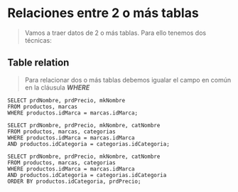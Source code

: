 # Relaciones entre 2 o más tablas

> Vamos a traer datos de 2 o más tablas. 
> Para ello tenemos dos técnicas:

## Table relation

> Para relacionar dos o más tablas debemos 
> igualar el campo en común en la cláusula ***WHERE***


    SELECT prdNombre, prdPrecio, mkNombre  
    FROM productos, marcas  
    WHERE productos.idMarca = marcas.idMarca;  

    SELECT prdNombre, prdPrecio, mkNombre, catNombre  
    FROM productos, marcas, categorias  
    WHERE productos.idMarca = marcas.idMarca  
    AND productos.idCategoria = categorias.idCategoria;  

    SELECT prdNombre, prdPrecio, mkNombre, catNombre  
    FROM productos, marcas, categorias  
    WHERE productos.idMarca = marcas.idMarca  
    AND productos.idCategoria = categorias.idCategoria  
    ORDER BY productos.idCategoria, prdPrecio;  

